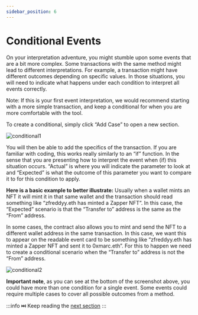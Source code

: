 ```yaml
---
sidebar_position: 6
---
```


# Conditional Events

On your interpretation adventure, you might stumble upon some events that are a bit more complex. Some transactions with the same method might lead to different interpretations. For example, a transaction might have different outcomes depending on specific values. In those situations, you will need to indicate what happens under each condition to interpret all events correctly. 

Note: If this is your first event interpretation, we would recommend starting with a more simple transaction, and keep a conditional for when you are more comfortable with the tool. 

To create a conditional, simply click “Add Case” to open a new section. 

![conditional1](https://github.com/Zapper-fi/protocol/assets/169290434/346d637d-d380-466c-acf2-89d73ce30b25)

You will then be able to add the specifics of the transaction. If you are familiar with coding, this works really similarly to an “if” function. In the sense that you are presenting how to interpret the event when (if) this situation occurs. “Actual” is where you will indicate the parameter to look at and “Expected” is what the outcome of this parameter you want to compare it to for this condition to apply. 

**Here is a basic example to better illustrate:** Usually when a wallet mints an NFT it will mint it in that same wallet and the transaction should read something like “zfreddyy.eth has minted a Zapper NFT”. In this case, the “Expected” scenario is that the “Transfer to” address is the same as the “From” address. 

In some cases, the contract also allows you to mint and send the NFT to a different wallet address in the same transaction. In this case, we want this to appear on the readable event card to be something like “zfreddyy.eth has minted a Zapper NFT and sent it to 0xmarc.eth”. For this to happen we need to create a conditional scenario when the “Transfer to” address is not the “From” address. 

![conditional2](https://github.com/Zapper-fi/protocol/assets/169290434/fe768c5a-7ee2-4406-ae9f-67d49a798bb3)

**Important note**, as you can see at the bottom of the screenshot above, you could have more than one condition for a single event. Some events could require multiple cases to cover all possible outcomes from a method. 

:::info 
⏭️ Keep reading the [next section](https://protocol-docs-smoky.vercel.app/docs/Interpretation/event-interpretation/submissions)
:::
